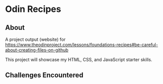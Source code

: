 # Odin Recipes

## About

A project output (website) for https://www.theodinproject.com/lessons/foundations-recipes#be-careful-about-creating-files-on-github

This project will showcase my HTML, CSS, and JavaScript starter skills.

## Challenges Encountered
